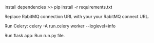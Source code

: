 install dependencies >> pip install -r requirements.txt

Replace RabitMQ connection URL with your your RabitMQ connect URL.

Run Celery: celery -A run.celery worker --loglevel=info

Run flask app: Run run.py file.

